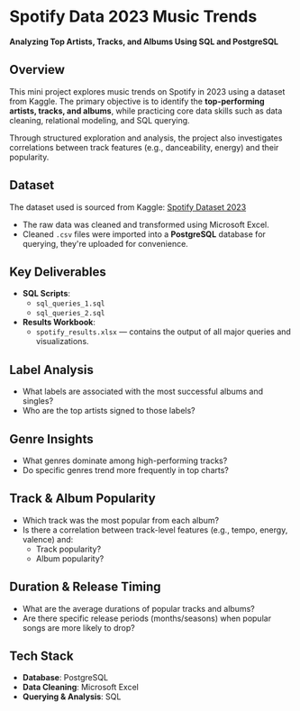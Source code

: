 # Spotify Data 2023 Music Trends 
**Analyzing Top Artists, Tracks, and Albums Using SQL and PostgreSQL**

## Overview

This mini project explores music trends on Spotify in 2023 using a dataset from Kaggle. The primary objective is to identify the **top-performing artists, tracks, and albums**, while practicing core data skills such as data cleaning, relational modeling, and SQL querying.

Through structured exploration and analysis, the project also investigates correlations between track features (e.g., danceability, energy) and their popularity.

## Dataset

The dataset used is sourced from Kaggle: [Spotify Dataset 2023](https://www.kaggle.com/datasets/tonygordonjr/spotify-dataset-2023)
- The raw data was cleaned and transformed using Microsoft Excel.
- Cleaned `.csv` files were imported into a **PostgreSQL** database for querying, they're uploaded for convenience.

## Key Deliverables
- **SQL Scripts**:  
  - `sql_queries_1.sql`  
  - `sql_queries_2.sql`  
- **Results Workbook**:  
  - `spotify_results.xlsx` — contains the output of all major queries and visualizations.

## Label Analysis
  - What labels are associated with the most successful albums and singles?
  - Who are the top artists signed to those labels?

## Genre Insights
  - What genres dominate among high-performing tracks?
  - Do specific genres trend more frequently in top charts?

## Track & Album Popularity
  - Which track was the most popular from each album?
  - Is there a correlation between track-level features (e.g., tempo, energy, valence) and:
    - Track popularity?
    - Album popularity?

## Duration & Release Timing
  - What are the average durations of popular tracks and albums?
  - Are there specific release periods (months/seasons) when popular songs are more likely to drop?

## Tech Stack

- **Database**: PostgreSQL  
- **Data Cleaning**: Microsoft Excel  
- **Querying & Analysis**: SQL  
